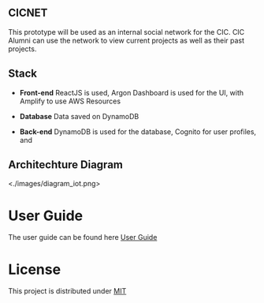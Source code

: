## CICNET

This prototype will be used as an internal social network for the CIC. CIC Alumni can use the network to view current projects as well as their past projects.

## Stack

* **Front-end** ReactJS is used, Argon Dashboard is used for the UI, with Amplify to use AWS Resources

* **Database** Data saved on DynamoDB

* **Back-end** DynamoDB is used for the database, Cognito for user profiles, and 

## Architechture Diagram

<./images/diagram_iot.png>

# User Guide 
The user guide can be found here [User Guide](./docs/user_guide.md)

# License 
This project is distributed under [MIT](./docs/LICENSE.md)


